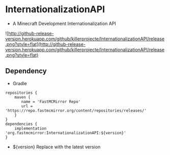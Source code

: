 # InternationalizationAPI
- A Minecraft Development Internationalization API

![http://github-release-version.herokuapp.com/github/killerprojecte/InternationalizationAPI/release.png?style=flat](http://github-release-version.herokuapp.com/github/killerprojecte/InternationalizationAPI/release.png?style=flat)

## Dependency
- Gradle
```
repositories {
    maven {
       name = 'FastMCMirror Repo'
       url = 'https://repo.fastmcmirror.org/content/repositories/releases/'
    }
}
dependencies {
    implementation 'org.fastmcmirror:InternationalizationAPI:${version}'
}
```
- ${version} Replace with the latest version
